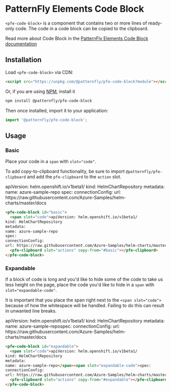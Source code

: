 # PatternFly Elements Code Block
`<pfe-code-block>` is a component that contains two or more lines of ready-only code. The code in a code block can be copied to the clipboard.

Read more about Code Block in the [PatternFly Elements Code Block documentation](https://patternflyelements.org/components/code-block)

##  Installation

Load `<pfe-code-block>` via CDN:

```html
<script src="https://unpkg.com/@patternfly/pfe-code-block?module"></script>
```

Or, if you are using [NPM](https://npm.im), install it

```bash
npm install @patternfly/pfe-code-block
```

Then once installed, import it to your application:

```js
import '@patternfly/pfe-code-block';
```

## Usage
### Basic

Place your code in a `span` with `slot="code"`.

To add copy-to-clipboard functionality, be sure to import `@patternfly/pfe-clipboard` and add the `pfe-clipboard` to the `action` slot.

<pfe-code-block id="basic">
  <span slot="code">apiVersion: helm.openshift.io/v1beta1/
kind: HelmChartRepository
metadata:
name: azure-sample-repo
spec:
connectionConfig:
url: https://raw.githubusercontent.com/Azure-Samples/helm-charts/master/docs</span>
  <pfe-clipboard slot="actions" copy-from="#basic"></pfe-clipboard>
</pfe-code-block>

```html
<pfe-code-block id="basic">
  <span slot="code">apiVersion: helm.openshift.io/v1beta1/
kind: HelmChartRepository
metadata:
name: azure-sample-repo
spec:
connectionConfig:
url: https://raw.githubusercontent.com/Azure-Samples/helm-charts/master/docs</span>
  <pfe-clipboard slot="actions" copy-from="#basic"></pfe-clipboard>
</pfe-code-block>
```

### Expandable

If a block of code is long and you'd like to hide some of the code to take us less height on the page, place the code you'd like to hide in a `span` with `slot="expandable-code"`. 

It is important that you place the span right next to the `<span slot="code">` because of how the whitespace will be handled. Failing to do this can result in unwanted line breaks. 

<pfe-code-block id="expandable">
  <span slot="code">apiVersion: helm.openshift.io/v1beta1/
kind: HelmChartRepository
metadata:
name: azure-sample-repo</span><span slot="expandable-code">spec:
connectionConfig:
url: https://raw.githubusercontent.com/Azure-Samples/helm-charts/master/docs</span>
  <pfe-clipboard slot="actions" copy-from="#expandable"></pfe-clipboard>
</pfe-code-block>

```html
<pfe-code-block id="expandable">
  <span slot="code">apiVersion: helm.openshift.io/v1beta1/
kind: HelmChartRepository
metadata:
name: azure-sample-repo</span><span slot="expandable-code">spec:
connectionConfig:
url: https://raw.githubusercontent.com/Azure-Samples/helm-charts/master/docs</span>
  <pfe-clipboard slot="actions" copy-from="#expandable"></pfe-clipboard>
</pfe-code-block>
```
